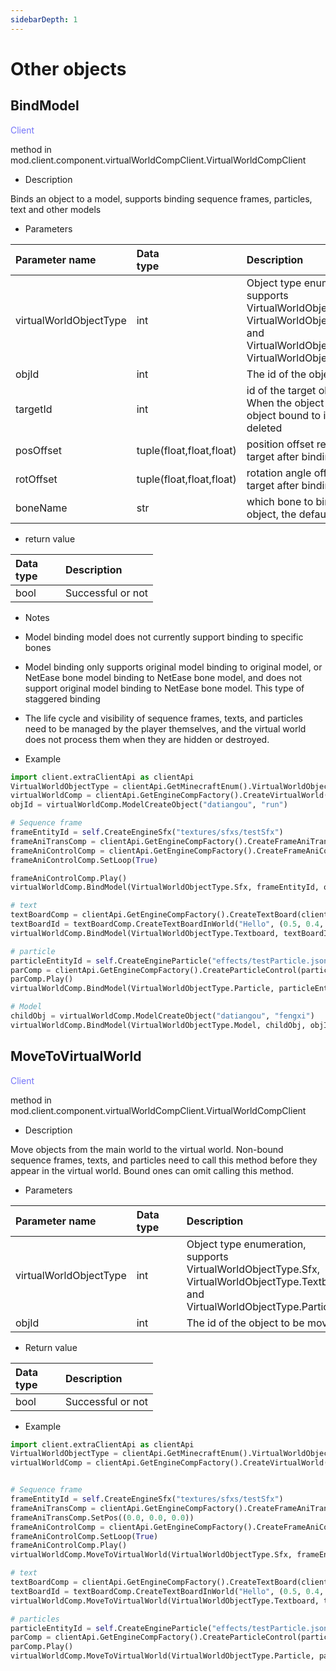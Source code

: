 ```yaml
--- 
sidebarDepth: 1 
--- 
```

# Other objects 

## BindModel 

<span style="display:inline;color:#7575f9">Client</span> 

method in mod.client.component.virtualWorldCompClient.VirtualWorldCompClient 

- Description 

Binds an object to a model, supports binding sequence frames, particles, text and other models 

- Parameters 

| Parameter name | <div style="width: 4em">Data type</div> | Description | 
| :--- | :--- | :--- | 
| virtualWorldObjectType | int | Object type enumeration, supports VirtualWorldObjectType.Sfx, VirtualWorldObjectType.Textboard and VirtualWorldObjectType.Particle, VirtualWorldObjectType.Model | 
| objId | int | The id of the object to be bound | 
| targetId | int | id of the target object to bind to. When the object is deleted, the object bound to it will also be deleted | 
| posOffset | tuple(float,float,float) | position offset relative to the target after binding | 
| rotOffset | tuple(float,float,float) | rotation angle offset relative to the target after binding | 
| boneName | str | which bone to bind to the target object, the default is root | 

- return value 

| <div style="width: 4em">Data type</div> | Description | 
| :--- | :--- | 
| bool | Successful or not | 

- Notes 
- Model binding model does not currently support binding to specific bones 
- Model binding only supports original model binding to original model, or NetEase bone model binding to NetEase bone model, and does not support original model binding to NetEase bone model. This type of staggered binding 
- The life cycle and visibility of sequence frames, texts, and particles need to be managed by the player themselves, and the virtual world does not process them when they are hidden or destroyed. 

- Example

```python
import client.extraClientApi as clientApi
VirtualWorldObjectType = clientApi.GetMinecraftEnum().VirtualWorldObjectType
virtualWorldComp = clientApi.GetEngineCompFactory().CreateVirtualWorld(clientApi.GetLevelId())
objId = virtualWorldComp.ModelCreateObject("datiangou", "run")

# Sequence frame
frameEntityId = self.CreateEngineSfx("textures/sfxs/testSfx")
frameAniTransComp = clientApi.GetEngineCompFactory().CreateFrameAniTrans(frameEntityId)
frameAniControlComp = clientApi.GetEngineCompFactory().CreateFrameAniControl(frameEntityId)
frameAniControlComp.SetLoop(True)

frameAniControlComp.Play()
virtualWorldComp.BindModel(VirtualWorldObjectType.Sfx, frameEntityId, objId, (0.0, 3.0, 0.0), (0.0, 0.0, 0.0), "root")

# text
textBoardComp = clientApi.GetEngineCompFactory().CreateTextBoard(clientApi.GetLevelId())
textBoardId = textBoardComp.CreateTextBoardInWorld("Hello", (0.5, 0.4, 0.3, 0.8), (0, 0, 0, 1), True)
virtualWorldComp.BindModel(VirtualWorldObjectType.Textboard, textBoardId, objId, (0.0, 3.0, 0.0), (0.0, 0.0, 0.0), "root")

# particle
particleEntityId = self.CreateEngineParticle("effects/testParticle.json", (0.0, 0.0, 0.0))
parComp = clientApi.GetEngineCompFactory().CreateParticleControl(particleEntityId)
parComp.Play()
virtualWorldComp.BindModel(VirtualWorldObjectType.Particle, particleEntityId, objId, (0.0, 3.0, 0.0), (0.0, 0.0, 0.0), "root")

# Model
childObj = virtualWorldComp.ModelCreateObject("datiangou", "fengxi")
virtualWorldComp.BindModel(VirtualWorldObjectType.Model, childObj, objId, (-1.0, 0.0, 0.0), (0.0, 0.0, 0.0)) 
``` 

## MoveToVirtualWorld 

<span style="display:inline;color:#7575f9">Client</span> 

method in mod.client.component.virtualWorldCompClient.VirtualWorldCompClient 

- Description 

Move objects from the main world to the virtual world. Non-bound sequence frames, texts, and particles need to call this method before they appear in the virtual world. Bound ones can omit calling this method. 

- Parameters 

| Parameter name | <div style="width: 4em">Data type</div> | Description | 
| :--- | :--- | :--- | 
| virtualWorldObjectType | int | Object type enumeration, supports VirtualWorldObjectType.Sfx, VirtualWorldObjectType.Textboard and VirtualWorldObjectType.Particle | 
| objId | int | The id of the object to be moved | 

- Return value 

| <div style="width: 4em">Data type</div> | Description | 
| :--- | :--- | 
| bool | Successful or not | 

- Example 

```python 
import client.extraClientApi as clientApi 
VirtualWorldObjectType = clientApi.GetMinecraftEnum().VirtualWorldObjectType 
virtualWorldComp = clientApi.GetEngineCompFactory().CreateVirtualWorld(clientApi.GetLevelId())


# Sequence frame
frameEntityId = self.CreateEngineSfx("textures/sfxs/testSfx")
frameAniTransComp = clientApi.GetEngineCompFactory().CreateFrameAniTrans(frameEntityId)
frameAniTransComp.SetPos((0.0, 0.0, 0.0))
frameAniControlComp = clientApi.GetEngineCompFactory().CreateFrameAniControl(frameEntityId)
frameAniControlComp.SetLoop(True)
frameAniControlComp.Play()
virtualWorldComp.MoveToVirtualWorld(VirtualWorldObjectType.Sfx, frameEntityId)

# text
textBoardComp = clientApi.GetEngineCompFactory().CreateTextBoard(clientApi.GetLevelId())
textBoardId = textBoardComp.CreateTextBoardInWorld("Hello", (0.5, 0.4, 0.3, 0.8), (0, 0, 0, 1), True)
virtualWorldComp.MoveToVirtualWorld(VirtualWorldObjectType.Textboard, textBoardId)

# particles
particleEntityId = self.CreateEngineParticle("effects/testParticle.json", (0.0, 0.0, 0.0))
parComp = clientApi.GetEngineCompFactory().CreateParticleControl(particleEntityId)
parComp.Play()
virtualWorldComp.MoveToVirtualWorld(VirtualWorldObjectType.Particle, particleEntityId)
```